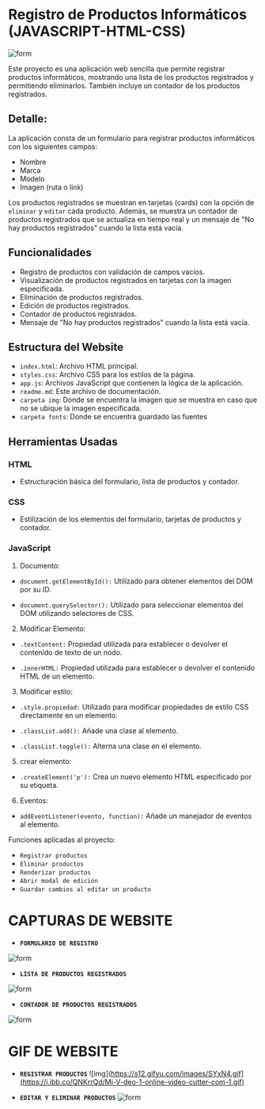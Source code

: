 # Registro de Productos Informáticos (JAVASCRIPT-HTML-CSS)
![form](https://i.ibb.co/3RK3961/completo.png)


Este proyecto es una aplicación web sencilla que permite registrar productos informáticos, mostrando una lista de los productos registrados y permitiendo eliminarlos. También incluye un contador de los productos registrados.

## Detalle:

La aplicación consta de un formulario para registrar productos informáticos con los siguientes campos:
- Nombre
- Marca
- Modelo
- Imagen (ruta o link)

Los productos registrados se muestran en tarjetas (cards) con la opción de `eliminar` y `editar` cada producto. Además, se muestra un contador de productos registrados que se actualiza en tiempo real y un mensaje de "No hay productos registrados" cuando la lista está vacía.

## Funcionalidades

- Registro de productos con validación de campos vacíos.
- Visualización de productos registrados en tarjetas con la imagen especificada.
- Eliminación de productos registrados.
- Edición de productos registrados.
- Contador de productos registrados.
- Mensaje de "No hay productos registrados" cuando la lista está vacía.

## Estructura del Website

- `index.html`: Archivo HTML principal.
- `styles.css`: Archivo CSS para los estilos de la página.
- `app.js`: Archivos JavaScript que contienen la lógica de la aplicación.
- `readme.md`: Este archivo de documentación.
- `carpeta img`: Donde se encuentra la imagen que se muestra en caso que no se ubique la imagen  especificada.
- `carpeta fonts`: Donde se encuentra guardado las fuentes

## Herramientas Usadas

### HTML
- Estructuración básica del formulario, lista de productos y contador.

### CSS
- Estilización de los elementos del formulario, tarjetas de productos y contador.

### JavaScript

1. Documento:

- `document.getElementById():` Utilizado para obtener elementos del DOM por su ID.

- `document.querySelector():` Utilizado para seleccionar elementos del DOM utilizando selectores de CSS.

2. Modificar Elemento: 

- `.textContent:` Propiedad utilizada para establecer o devolver el contenido de texto de un nodo.

- `.innerHTML:` Propiedad utilizada para establecer o devolver el contenido HTML de un elemento.

3.  Modificar estilo:

- `.style.propiedad:` Utilizado para modificar propiedades de estilo CSS directamente en un elemento.

- `.classList.add():` Añade una clase al elemento.

- `.classList.toggle():` Alterna una clase en el elemento.

5. crear elemento:

- `.createElement('p'):` Crea un nuevo elemento HTML especificado por su etiqueta.

6. Eventos:

- `addEventListener(evento, function):` Añade un manejador de eventos al elemento.

Funciones aplicadas al proyecto:

- `Registrar productos`
- `Eliminar productos`
- `Renderizar productos`
- `Abrir modal de edición`
- `Guardar cambios al editar un producto`

# CAPTURAS DE WEBSITE 

- **`FORMULARIO DE REGISTRO`**

![form](https://i.ibb.co/bLxH0zv/form-registrar.png)



- **`LISTA DE PRODUCTOS REGISTRADOS`**

![form](https://i.ibb.co/KyVXNp0/LISTA-DE-REGISTRADOS.png)


- **`CONTADOR DE PRODUCTOS REGISTRADOS`** 

![form](https://i.ibb.co/7CM6CYz/conteo.png)


# GIF DE WEBSITE

- **`REGISTRAR PRODUCTOS`**
![img](https://s12.gifyu.com/images/SYxN4.gif](https://i.ibb.co/QNKrrQd/Mi-V-deo-1-online-video-cutter-com-1.gif)


- **`EDITAR Y ELIMINAR PRODUCTOS`**
![form](https://i.ibb.co/YcbHPBW/EDIT-DELIT-online-video-cutter-com-1.gif)
